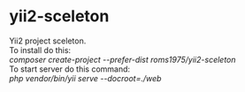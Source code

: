 # yii2-sceleton
Yii2 project sceleton.  
To install do this:  
*composer create-project --prefer-dist roms1975/yii2-sceleton*  
To start server do this command:  
*php vendor/bin/yii serve --docroot=./web*
